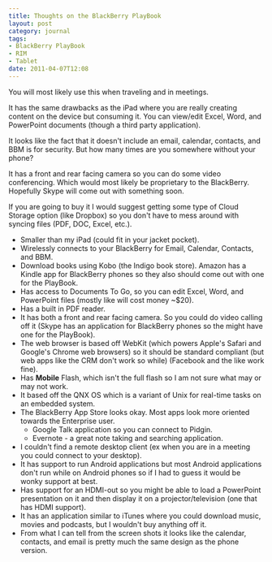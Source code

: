```yaml
---
title: Thoughts on the BlackBerry PlayBook
layout: post
category: journal
tags:
- BlackBerry PlayBook
- RIM
- Tablet
date: 2011-04-07T12:08
---
```


You will most likely use this when traveling and in meetings.

It has the same drawbacks as the iPad where you are really creating content on the device but consuming it. You can view/edit Excel, Word, and PowerPoint documents (though a third party application).

It looks like the fact that it doesn't include an email, calendar, contacts, and BBM is for security. But how many times are you somewhere without your phone?

It has a front and rear facing camera so you can do some video conferencing. Which would most likely be proprietary to the BlackBerry. Hopefully Skype will come out with something soon.

If you are going to buy it I would suggest getting some type of Cloud Storage option (like Dropbox) so you don't have to mess around with syncing files (PDF, DOC, Excel, etc.).

* Smaller than my iPad (could fit in your jacket pocket).
* Wirelessly connects to your BlackBerry for Email, Calendar, Contacts, and BBM.
* Download books using Kobo (the Indigo book store). Amazon has a Kindle app for BlackBerry phones so they also should come out with one for the PlayBook.
* Has access to Documents To Go, so you can edit Excel, Word, and PowerPoint files (mostly like will cost money ~$20).
* Has a built in PDF reader.
* It has both a front and rear facing camera. So you could do video calling off it (Skype has an application for BlackBerry phones so the might have one for the PlayBook).
* The web browser is based off WebKit (which powers Apple's Safari and Google's Chrome web browsers) so it should be standard compliant (but web apps like the CRM don't work so while) (Facebook and the like work fine).
* Has **Mobile** Flash, which isn't the full flash so I am not sure what may or may not work.
* It based off the QNX OS which is a variant of Unix for real-time tasks on an embedded system.
* The BlackBerry App Store looks okay. Most apps look more oriented towards the Enterprise user.
  * Google Talk application so you can connect to Pidgin.
  * Evernote - a great note taking and searching application.
* I couldn't find a remote desktop client (ex when you are in a meeting you could connect to your desktop).
* It has support to run Android applications but most Android applications don't run while on Android phones so if I had to guess it would be wonky support at best.
* Has support for an HDMI-out so you might be able to load a PowerPoint presentation on it and then display it on a projector/television (one that has HDMI support).
* It has an application similar to iTunes where you could download music, movies and podcasts, but I wouldn't buy anything off it.
* From what I can tell from the screen shots it looks like the calendar, contacts, and email is pretty much the same design as the phone version.